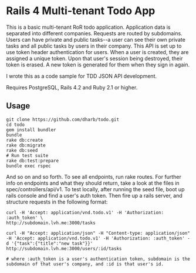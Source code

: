 # Rails 4 Multi-tenant Todo App

This is a basic multi-tenant RoR todo application. Application data is separated into different companies. Requests are routed by subdomains. Users can have private and public tasks--a user can see their own private tasks and all public tasks by users in their company. This API is set up to use token header authentication for users. When a user is created, they are assigned a unique token. Upon that user's session being destroyed, their token is erased. A new token is generated for them when they sign in again.

I wrote this as a code sample for TDD JSON API development.

Requires PostgreSQL, Rails 4.2 and Ruby 2.1 or higher.

## Usage

```
git clone https://github.com/dharb/todo.git
cd todo
gem install bundler
bundle
rake db:create
rake db:migrate
rake db:seed
# Run test suite
rake db:test:prepare
bundle exec rspec
```

And so on and so forth. To see all endpoints, run rake routes. For further info on endpoints and what they should return, take a look at the files in spec/controllers/api/v1. To test locally, after running the seed file, boot up rails console and find a user's auth token. Then fire up a rails server, and structure requests in the following format:

```
curl -H 'Accept: application/vnd.todo.v1' -H 'Authorization: :auth_token' \
http://subdomain.lvh.me:3000/tasks

curl -H "Accept: application/json" -H "Content-type: application/json" -H 'Accept: application/vnd.todo.v1' -H 'Authorization: :auth_token' -d '{"task":{"title":"new task"}}' http://subdomain.lvh.me:3000/users/:id/tasks

# where :auth_token is a user's authentication token, subdomain is the subdomain of that user's company, and :id is that user's id.
```
